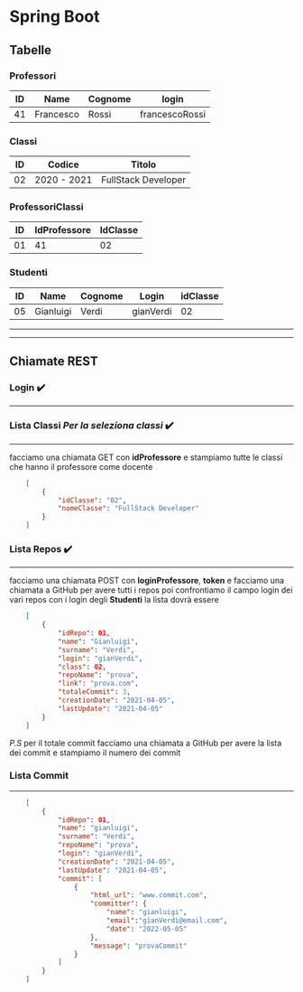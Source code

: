 # Spring Boot

## Tabelle

### Professori

| ID | Name | Cognome | login |
| - | - | - | - |
| 41 | Francesco | Rossi | francescoRossi |


### Classi

| ID | Codice | Titolo |
| - | - | - |
| 02 | 2020 - 2021 | FullStack Developer |

### ProfessoriClassi

| ID | IdProfessore | IdClasse |
| - | - | - |
| 01 | 41 | 02 |

### Studenti

| ID | Name | Cognome | Login | idClasse |
| - | - | - | - | - |
| 05 | Gianluigi | Verdi | gianVerdi | 02 |
---
---

## Chiamate REST

### Login :heavy_check_mark:
---

### Lista Classi *Per la seleziona classi* :heavy_check_mark:
---

facciamo una chiamata GET con **idProfessore** e stampiamo tutte le classi che hanno il professore come docente
<!-- 
| idClasse | nomeClasse |
|-|-|
| 02 | FullStack Developer | -->

```json
    [
        {
            "idClasse": "02",
            "nomeClasse": "FullStack Developer"
        }
    ]
```


### Lista Repos :heavy_check_mark:
---
facciamo una chiamata POST con **loginProfessore**, **token** e facciamo una chiamata a GitHub per avere tutti i repos poi confrontiamo il campo login dei vari repos con i login degli **Studenti** la lista dovrà essere 

```json
    [
        {
            "idRepo": 01,
            "name": "Gianluigi",
            "surname": "Verdi",
            "login": "gianVerdi",
            "class": 02,
            "repoName": "prova",
            "link": "prova.com",
            "totaleCommit": 3,
            "creationDate": "2021-04-05",
            "lastUpdate": "2021-04-05"
        }
    ]
```

*P.S* per il totale commit facciamo una chiamata a GitHub per avere la lista dei commit e stampiamo il numero dei commit

### Lista Commit
---
```json
    [
        {
            "idRepo": 01,
            "name": "gianluigi",
            "surname": "Verdi",
            "repoName": "prova",
            "login": "gianVerdi",
            "creationDate": "2021-04-05",
            "lastUpdate": "2021-04-05",
            "commit": [
                {
                    "html_url": "www.commit.com",
                    "committer": {
                        "name": "gianluigi",
                        "email":"gianVerdi@email.com",
                        "date": "2022-05-05"
                    },
                    "message": "provaCommit"
                }
            ]
        }
    ]
```





